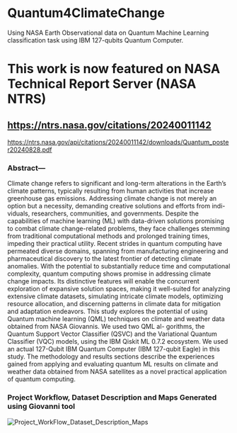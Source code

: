 # Quantum4ClimateChange
Using NASA Earth Observational data on Quantum Machine Learning classification task using IBM 127-qubits Quantum Computer. 

# This work is now featured on NASA Technical Report Server (NASA NTRS)
## https://ntrs.nasa.gov/citations/20240011142

https://ntrs.nasa.gov/api/citations/20240011142/downloads/Quantum_poster20240828.pdf


### Abstract—
Climate change refers to significant and long-term
alterations in the Earth’s climate patterns, typically resulting
from human activities that increase greenhouse gas emissions.
Addressing climate change is not merely an option but a
necessity, demanding creative solutions and efforts from indi-
viduals, researchers, communities, and governments. Despite the
capabilities of machine learning (ML) with data-driven solutions
promising to combat climate change-related problems, they face
challenges stemming from traditional computational methods and
prolonged training times, impeding their practical utility. Recent
strides in quantum computing have permeated diverse domains,
spanning from manufacturing engineering and pharmaceutical
discovery to the latest frontier of detecting climate anomalies.
With the potential to substantially reduce time and computational
complexity, quantum computing shows promise in addressing
climate change impacts. Its distinctive features will enable the
concurrent exploration of expansive solution spaces, making it
well-suited for analyzing extensive climate datasets, simulating
intricate climate models, optimizing resource allocation, and
discerning patterns in climate data for mitigation and adaptation
endeavors. This study explores the potential of using Quantum
machine learning (QML) techniques on climate and weather
data obtained from NASA Giovannis. We used two QML al-
gorithms, the Quantum Support Vector Classifier (QSVC) and
the Variational Quantum Classifier (VQC) models, using the
IBM Qiskit ML 0.7.2 ecosystem. We used an actual 127-Qubit
IBM Quantum Computer (IBM 127-qubit Eagle) in this study.
The methodology and results sections describe the experiences
gained from applying and evaluating quantum ML results on
climate and weather data obtained from NASA satellites as a
novel practical application of quantum computing.


### Project Workflow, Dataset Description and Maps Generated using Giovanni tool

![Project_WorkFlow_Dataset_Description_Maps](https://github.com/user-attachments/assets/0d3a473e-47ed-4156-bde1-dbbcb513672b)

